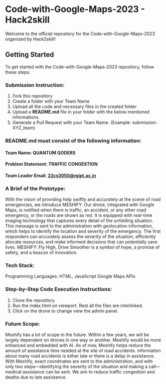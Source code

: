# Code-with-Google-Maps-2023 - Hack2skill

Welcome to the official repository for the Code-with-Google-Maps-2023 organized by Hack2skill!

## Getting Started

To get started with the Code-with-Google-Maps-2023 repository, follow these steps:

### Submission Instruction:
  1. Fork this repository
  2. Create a folder with your Team Name
  3. Upload all the code and necessary files in the created folder
  4. Upload a **README.md** file in your folder with the below mentioned informations.
  5. Generate a Pull Request with your Team Name. (Example: submission-XYZ_team)

### README.md must consist of the following information:

  #### Team Name: QUANTUM QODERS
#### Problem Statement: TRAFFIC CONGESTION
#### Team Leader Email: 22cs3050@rgipt.ac.in

### A Brief of the Prototype:
With the vision of providing help swiftly and accurately at the scene of road emergencies, we introduce MESHIFY. Our drone, integrated with Google Maps, is notified when there is traffic, an accident, or any other road emergency, or the roads are shown as red. It is equipped with real-time imaging technology that captures every detail of the unfolding situation. This message is sent to the administration with geolocation information, which helps to identify the location and severity of the emergency. The first responders can accurately assess the severity of the situation, efficiently allocate resources, and make informed decisions that can potentially save lives. MESHIFY: Fly High, Drive Smoother is a symbol of hope, a promise of safety, and a beacon of innovation.
  
### Tech Stack: 
   Programming Languages: HTML, JavaScript
   Google Maps APIs
   
### Step-by-Step Code Execution Instructions:
1. Clone the repository
2. Run the index.html on viewport. Rest all the files are interlinked.
3. Click on the drone to change view the admin panel.
  
### Future Scope:
Meshify has a lot of scope in the future. Within a few years, we will be largely dependent on drones in one way or another. Meshify would be more enhanced and embedded with AI. As of now, Meshify helps reduce the amount of assistance time needed at the site of road accidents. Information about many road accidents is either late or there is a delay in assistance. With Meshify, exact coordinates are sent to the administration, and with only two steps—identifying the severity of the situation and making a call—medical assistance can be sent. We aim to reduce traffic congestion and deaths due to late assistance.
